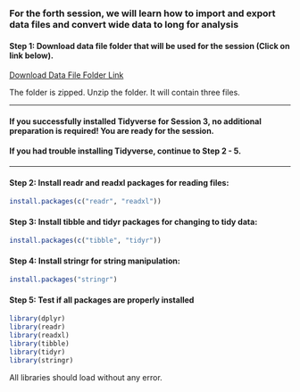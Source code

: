 ### For the forth session, we will learn how to import and export data files and convert wide data to long for analysis

#### Step 1: Download data file folder that will be used for the session (Click on link below).

[Download Data File Folder Link](https://github.com/sumeetpalsingh/R_course/raw/master/Preparation/Session4%20Files.zip)

The folder is zipped. Unzip the folder. It will contain three files. 

***
#### If you successfully installed Tidyverse for Session 3, no additional preparation is required! You are ready for the session. 
#### If you had trouble installing Tidyverse, continue to Step 2 - 5.
***
#### Step 2: Install readr and readxl packages for reading files: 

```r
install.packages(c("readr", "readxl"))
```

#### Step 3: Install tibble and tidyr packages for changing to tidy data: 

```r
install.packages(c("tibble", "tidyr"))
```

#### Step 4: Install stringr for string manipulation: 

```r
install.packages("stringr")
```

#### Step 5: Test if all packages are properly installed 

```r
library(dplyr)
library(readr)
library(readxl)
library(tibble)
library(tidyr)
library(stringr)
```
All libraries should load without any error.
